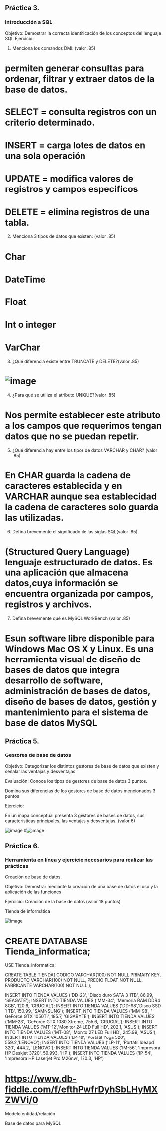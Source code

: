 ## Práctica 3.
### Introducción a SQL
Objetivo: Demostrar la correcta identificación de los conceptos del lenguaje SQL
Ejercicio:

1. Menciona los comandos DMl: (valor .85)
# permiten generar consultas para ordenar, filtrar y extraer datos de la base de datos.
# SELECT = consulta registros con un criterio determinado.
# INSERT = carga lotes de datos en una sola operación
# UPDATE = modifica valores de registros y campos especificos
# DELETE = elimina registros de una tabla.

2. Menciona 3 tipos de datos que existen: (valor .85)
# Char
# DateTime
# Float
# Int o integer 
# VarChar

3. ¿Qué diferencia existe entre TRUNCATE y DELETE?(valor .85)
# ![image](https://user-images.githubusercontent.com/104279876/171982687-c6a62363-191f-42e0-9d88-0bf4974b8810.png)


4. ¿Para qué se utiliza el atributo UNIQUE?(valor .85)
# Nos permite establecer este atributo a los campos que requerimos tengan datos que no se puedan repetir.

5. ¿Qué diferencia hay entre los tipos de datos VARCHAR y CHAR? (valor .85)
# En CHAR guarda la cadena de caracteres establecida y en VARCHAR aunque sea establecidad la  cadena de caracteres solo guarda las utilizadas.

6. Defina brevemente el significado de las siglas SQL(valor .85)
# (Structured Query Language)  lenguaje estructurado de datos. Es una aplicación que almacena datos,cuya información se encuentra organizada por campos, registros y archivos. 

7. Defina brevemente qué es MySQL WorkBench (valor .85)
# Esun software libre disponible para Windows Mac OS X y Linux. Es una herramienta visual de diseño de bases de datos que integra desarrollo de software, administración de bases de datos, diseño de bases de datos, gestión y mantenimiento para el sistema de base de datos MySQL

## Práctica 5.
### Gestores de base de datos

Objetivo: Categorizar los distintos gestores de base de datos que existen y señalar las
ventajas y desventajas

Evaluación: Conoce los tipos de gestores de base de datos 3 puntos.

Domina sus diferencias de los gestores de base de datos mencionados 3 puntos

Ejercicio:

En un mapa conceptual presenta 3 gestores de bases de datos, sus características
principales, las ventajas y desventajas. (valor 6)

![image](https://user-images.githubusercontent.com/91554777/170415427-e2b7321b-a97f-43b0-ac24-6e506c307e6b.png)
#![image](https://user-images.githubusercontent.com/104279876/172774008-449bce0b-92ac-4a26-8e77-bcda01d05960.png)


## Práctica 6.
### Herramienta en línea y ejercicio necesarios para realizar las prácticas

Creación de base de datos.

Objetivo: Demostrar mediante la creación de una base de datos el uso y la aplicación de
las funciones

Ejercicio: Creación de la base de datos (valor 18 puntos)

Tienda de informática

![image](https://user-images.githubusercontent.com/91554777/170415101-717bca19-3644-46a9-8a57-8d5940c5d283.png)


# CREATE DATABASE Tienda_informatica; 
USE Tienda_informatica;


CREATE TABLE TIENDA(
  CODIGO VARCHAR(100) NOT NULL PRIMARY KEY,
  PRODUCTO VARCHAR(100) NOT NULL,
  PRECIO FLOAT NOT NULL,
  FABRICANTE VARCHAR(100) NOT NULL
 );
 
 INSERT INTO TIENDA VALUES ('DD-23', 'Disco duro SATA 3 1TB', 86.99, 'SEAGATE');
 INSERT INTO TIENDA VALUES ('MM-34', 'Memoria RAM DDR4 8GB', 120.6, 'CRUCIAL');
 INSERT INTO TIENDA VALUES ('DD-98','Disco SSD 1 TB',  150.99, 'SAMNSUNG');
 INSERT INTO TIENDA VALUES ('MM-98', ' GeForce GTX 1050Ti', 185.7, 'GIGABYTE');
 INSERT INTO TIENDA VALUES ('MM-23', 'GeForce GTX 1080 Xtreme', 755.6, 'CRUCIAL');
 INSERT INTO TIENDA VALUES ('MT-12','Monitor 24 LED Full HD', 202.1, 'ASUS');
 INSERT INTO TIENDA VALUES ('MT-08', 'Monito 27 LED Full HD', 245.99, 'ASUS');
 INSERT INTO TIENDA VALUES ('LP-19',  'Portátil Yoga 520', 559.2,'LENOVO');
 INSERT INTO TIENDA VALUES ('LP-11', 'Portátil Ideapd 320', 444.2, 'LENOVO');
 INSERT INTO TIENDA VALUES ('IM-56', 'Impresora HP Deskjet 3720', 59.993, 'HP');
 INSERT INTO TIENDA VALUES ('IP-54', 'Impresora HP Laserjet Pro M26nw', 180.3, 'HP')

# https://www.db-fiddle.com/f/efthPwfrDyhSbLHyMXZWVi/0

Modelo entidad/relación




Base de datos para MySQL
